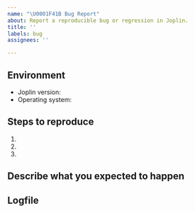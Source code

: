 ```yaml
---
name: "\U0001F41B Bug Report"
about: Report a reproducible bug or regression in Joplin.
title: ''
labels: bug
assignees: ''

---
```


<!--
  Please provide a clear and concise description of what the bug is. (In the section Steps To Reproduce.)
  Include screenshots for UI problems if needed.
  Please test using the latest Joplin release to make sure your issue has not already been fixed.
-->

<!--
  IMPORTANT: If you are reporting a clipper bug, please include an example URL that shows the issue.
  Without the URL the issue is likely to be closed.
-->

## Environment

<!-- On desktop, open the About dialog and simply copy and paste its content here -->

- Joplin version: 
- Operating system:

<!--
  Operating system can be one of: macOS, Linux, Windows, Android, iOS, terminal
  Please also specificy the specific version (eg. Windows 10, macOS 12.5, etc.)
-->

## Steps to reproduce

1. 
2. 
3. 

<!-- Issues without reproduction steps are likely to stall. -->

## Describe what you expected to happen



## Logfile

<!--
  Please attach a debug log. Issues without a debug log are likely to stall.
  For information on how to collect a log file: https://joplinapp.org/help/apps/debugging/
-->
